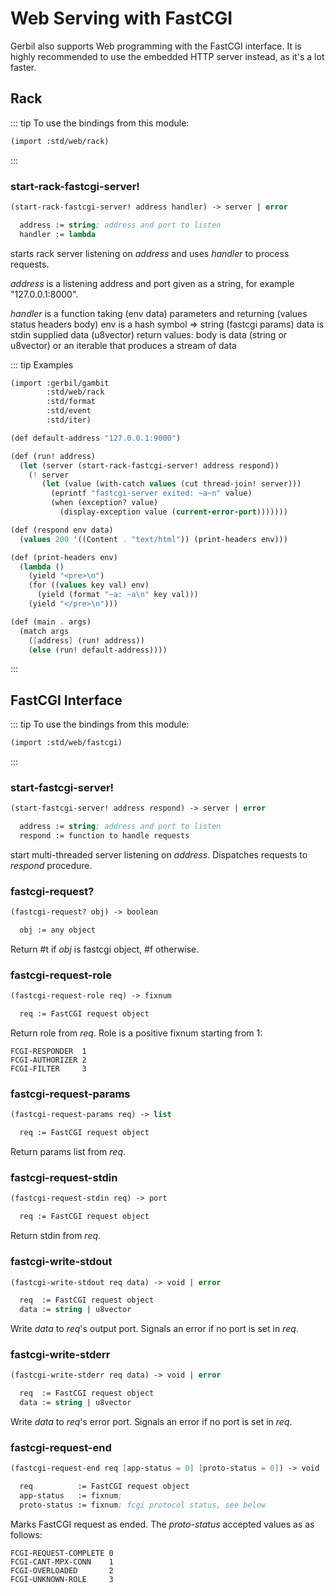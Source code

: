 # Web Serving with FastCGI

Gerbil also supports Web programming with the FastCGI interface.
It is highly recommended to use the embedded HTTP server instead,
as it's a lot faster.

## Rack

::: tip To use the bindings from this module:
``` scheme
(import :std/web/rack)
```
:::

### start-rack-fastcgi-server!
``` scheme
(start-rack-fastcgi-server! address handler) -> server | error

  address := string; address and port to listen
  handler := lambda
```
starts rack server listening on *address* and uses *handler* to process requests.

*address* is a listening address and port given as a string, for example "127.0.0.1:8000".

*handler* is a function taking (env data) parameters and returning (values status headers body)
  env is a hash symbol => string (fastcgi params)
  data is stdin supplied data (u8vector)
  return values:
    body is data (string or u8vector) or an iterable that produces
    a stream of data

::: tip Examples
``` scheme
(import :gerbil/gambit
        :std/web/rack
        :std/format
        :std/event
        :std/iter)

(def default-address "127.0.0.1:9000")

(def (run! address)
  (let (server (start-rack-fastcgi-server! address respond))
    (! server
       (let (value (with-catch values (cut thread-join! server)))
         (eprintf "fastcgi-server exited: ~a~n" value)
         (when (exception? value)
           (display-exception value (current-error-port)))))))

(def (respond env data)
  (values 200 '((Content . "text/html")) (print-headers env)))

(def (print-headers env)
  (lambda ()
    (yield "<pre>\n")
    (for ((values key val) env)
      (yield (format "~a: ~a\n" key val)))
    (yield "</pre>\n")))

(def (main . args)
  (match args
    ([address] (run! address))
    (else (run! default-address))))
```
:::

## FastCGI Interface

::: tip To use the bindings from this module:
``` scheme
(import :std/web/fastcgi)
```
:::

### start-fastcgi-server!
``` scheme
(start-fastcgi-server! address respond) -> server | error

  address := string; address and port to listen
  respond := function to handle requests
```

start multi-threaded server listening on *address*. Dispatches requests to *respond* procedure.

### fastcgi-request?
``` scheme
(fastcgi-request? obj) -> boolean

  obj := any object
```

Return #t if *obj* is fastcgi object, #f otherwise.

### fastcgi-request-role
``` scheme
(fastcgi-request-role req) -> fixnum

  req := FastCGI request object
```

Return role from *req*. Role is a positive fixnum starting from 1:
```
FCGI-RESPONDER  1
FCGI-AUTHORIZER 2
FCGI-FILTER     3
```

### fastcgi-request-params
``` scheme
(fastcgi-request-params req) -> list

  req := FastCGI request object
```

Return params list from *req*.

### fastcgi-request-stdin
``` scheme
(fastcgi-request-stdin req) -> port

  req := FastCGI request object
```

Return stdin from *req*.

### fastcgi-write-stdout
``` scheme
(fastcgi-write-stdout req data) -> void | error

  req  := FastCGI request object
  data := string | u8vector
```

Write *data* to *req*'s output port. Signals an error if no port is set in *req*.

### fastcgi-write-stderr
``` scheme
(fastcgi-write-stderr req data) -> void | error

  req  := FastCGI request object
  data := string | u8vector
```

Write *data* to *req*'s error port. Signals an error if no port is set in *req*.

### fastcgi-request-end
``` scheme
(fastcgi-request-end req [app-status = 0] [proto-status = 0]) -> void

  req          := FastCGI request object
  app-status   := fixnum;
  proto-status := fixnum; fcgi protocol status, see below
```

Marks FastCGI request as ended.
The *proto-status* accepted values as as follows:
```
FCGI-REQUEST-COMPLETE 0
FCGI-CANT-MPX-CONN    1
FCGI-OVERLOADED       2
FCGI-UNKNOWN-ROLE     3
```
